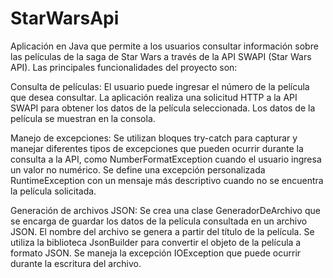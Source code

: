 # StarWarsApi

Aplicación en Java que permite a los usuarios consultar información sobre las películas de la saga de Star Wars a través de la API SWAPI (Star Wars API). Las principales funcionalidades del proyecto son:

Consulta de películas:
El usuario puede ingresar el número de la película que desea consultar.
La aplicación realiza una solicitud HTTP a la API SWAPI para obtener los datos de la película seleccionada.
Los datos de la película se muestran en la consola.

Manejo de excepciones:
Se utilizan bloques try-catch para capturar y manejar diferentes tipos de excepciones que pueden ocurrir durante la consulta a la API, como NumberFormatException cuando el usuario ingresa un valor no numérico.
Se define una excepción personalizada RuntimeException con un mensaje más descriptivo cuando no se encuentra la película solicitada.

Generación de archivos JSON:
Se crea una clase GeneradorDeArchivo que se encarga de guardar los datos de la película consultada en un archivo JSON.
El nombre del archivo se genera a partir del título de la película.
Se utiliza la biblioteca JsonBuilder para convertir el objeto de la película a formato JSON.
Se maneja la excepción IOException que puede ocurrir durante la escritura del archivo.
